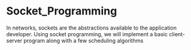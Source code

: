 # Socket_Programming
In networks, sockets are the abstractions available to the application developer. Using socket programming, we will implement a basic client-server program along with a few scheduling algorithms
